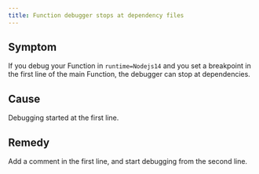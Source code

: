 ```yaml
---
title: Function debugger stops at dependency files
---
```


<!-- I'm massively missing context here - which command did the user run, `kyma run function --debug` ? Isn't this simply a note to the topic about debugging a Function with the CLI? -->

## Symptom

If you debug your Function in `runtime=Nodejs14` and you set a breakpoint in the first line of the main Function, the debugger can stop at dependencies.

## Cause

Debugging started at the first line.

## Remedy

Add a comment in the first line, and start debugging from the second line.
